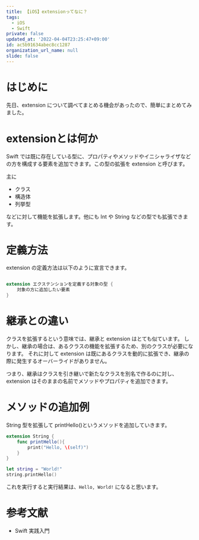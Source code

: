 ```yaml
---
title: 【iOS】extensionってなに？
tags:
  - iOS
  - Swift
private: false
updated_at: '2022-04-04T23:25:47+09:00'
id: ac5b91634abec8cc1287
organization_url_name: null
slide: false
---
```

<!-- textlint-disable -->
# はじめに
先日、extension について調べてまとめる機会があったので、簡単にまとめてみました。

# extensionとは何か
Swift では既に存在している型に、プロパティやメソッドやイニシャライザなどの方を構成する要素を追加できます。この型の拡張を extension と呼びます。

主に

- クラス
- 構造体
- 列挙型

などに対して機能を拡張します。他にも Int や String などの型でも拡張できます。

# 定義方法
extension の定義方法は以下のように宣言できます。

```swift

extension エクステンションを定義する対象の型 {
    対象の方に追加したい要素
}
```

# 継承との違い
クラスを拡張するという意味では、継承と extension はとても似ています。
しかし、継承の場合は、あるクラスの機能を拡張するため、別のクラスが必要になります。
それに対して extension は既にあるクラスを動的に拡張でき、継承の際に発生するオーバーライドがありません。

つまり、継承はクラスを引き継いで新たなクラスを別名で作るのに対し、extension はそのままの名前でメソッドやプロパティを追加できます。

# メソッドの追加例
String 型を拡張して printHello()というメソッドを追加していきます。

```swift
extension String {
    func printHello(){
        print("Hello, \(self)")
    }
}

let string = "World!"
string.printHello()
```

これを実行すると実行結果は、`Hello, World!` になると思います。

# 参考文献
- Swift 実践入門
<!-- textlint-enable -->